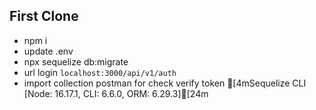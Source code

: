 ## First Clone
- npm i
- update .env
- npx sequelize db:migrate
- url login `localhost:3000/api/v1/auth`
- import collection postman for check verify token
[4mSequelize CLI [Node: 16.17.1, CLI: 6.6.0, ORM: 6.29.3][24m

